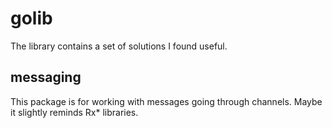 # golib
The library contains a set of solutions I found useful.

## messaging
This package is for working with messages going through channels.
Maybe it slightly reminds Rx* libraries.
